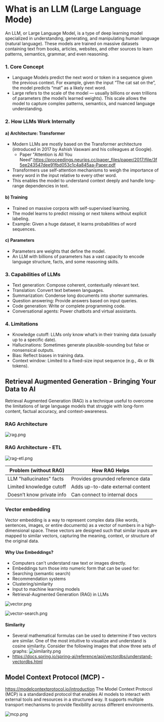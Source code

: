 
# What is an LLM (Large Language Mode)

An LLM, or Large Language Model, is a type of deep learning model specialized in understanding, generating, 
and manipulating human language (natural language). These models are trained on massive datasets containing 
text from books, articles, websites, and other sources to learn patterns, semantics, grammar, and even reasoning.

### 1. Core Concept
- Language Models predict the next word or token in a sequence given the previous context. For example, given the input “The cat sat on the”, the model predicts “mat” as a likely next word.
- Large refers to the scale of the model — usually billions or even trillions of parameters (the model’s learned weights). This scale allows the model to capture complex patterns, semantics, and nuanced language understanding.

### 2. How LLMs Work Internally
#### a) Architecture: Transformer
- Modern LLMs are mostly based on the Transformer architecture (introduced in 2017 by Ashish Vaswani and his colleagues at Google). 
  - Paper "Attention is All You Need".https://proceedings.neurips.cc/paper_files/paper/2017/file/3f5ee243547dee91fbd053c1c4a845aa-Paper.pdf
- Transformers use self-attention mechanisms to weigh the importance of every word in the input relative to every other word.
- This enables the model to understand context deeply and handle long-range dependencies in text.

#### b) Training
- Trained on massive corpora with self-supervised learning.
- The model learns to predict missing or next tokens without explicit labeling.
- Example: Given a huge dataset, it learns probabilities of word sequences.

####  c) Parameters
- Parameters are weights that define the model.
- An LLM with billions of parameters has a vast capacity to encode language structure, facts, and some reasoning skills.

### 3. Capabilities of LLMs
- Text generation: Compose coherent, contextually relevant text.
- Translation: Convert text between languages.
- Summarization: Condense long documents into shorter summaries.
- Question answering: Provide answers based on input queries.
- Code generation: Write or complete programming code.
- Conversational agents: Power chatbots and virtual assistants.

### 4. Limitations
- Knowledge cutoff: LLMs only know what’s in their training data (usually up to a specific date).
- Hallucinations: Sometimes generate plausible-sounding but false or nonsensical outputs.
- Bias: Reflect biases in training data.
- Context window: Limited to a fixed-size input sequence (e.g., 4k or 8k tokens).

## Retrieval Augmented Generation - Bringing Your Data to AI

Retrieval Augmented Generation (RAG) is a technique useful to overcome the limitations of large language models that struggle with long-form content, factual accuracy, and context-awareness.

### RAG Architecture
![rag.png](docs/rag.png)

### RAG Architecture - ETL
![rag-etl.png](docs/rag-etl.png)


| Problem (without RAG)        | How RAG Helps                        |
|-----------------------------|--------------------------------------|
| LLM "hallucinates" facts     | Provides grounded reference data     |
| Limited knowledge cutoff     | Adds up-to-date external content     |
| Doesn’t know private info    | Can connect to internal docs         |

### Vector embedding
Vector embedding is a way to represent complex data (like words, sentences, images, or entire documents) as a vector of numbers in a high-dimensional space. These vectors are designed such that similar inputs are mapped to similar vectors, capturing the meaning, context, or structure of the original data.

#### Why Use Embeddings?
- Computers can't understand raw text or images directly.
- Embeddings turn those into numeric form that can be used for:
- Searching (semantic search)
- Recommendation systems
- Clustering/similarity
- Input to machine learning models
- Retrieval-Augmented Generation (RAG) in LLMs

![vector.png](docs/vector.png)

![vector-search.png](docs/vector-search.png)

#### Similarity 
- Several mathematical formulas can be used to determine if two vectors are similar. One of the most intuitive to visualize and understand is cosine similarity. Consider the following images that show three sets of graphs:
![similarity.png](docs/similarity.png)
- https://docs.spring.io/spring-ai/reference/api/vectordbs/understand-vectordbs.html


## Model Context Protocol (MCP) - 
https://modelcontextprotocol.io/introduction
The Model Context Protocol (MCP) is a standardized protocol that enables AI models to interact with external tools 
and resources in a structured way. It supports multiple transport mechanisms to provide flexibility across different environments.

![mcp.png](docs/mcp.png)
